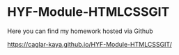 # HYF-Module-HTMLCSSGIT

Here you can find my homework hosted via Github

https://caglar-kaya.github.io/HYF-Module-HTMLCSSGIT/

